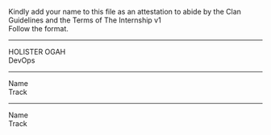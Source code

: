 Kindly add your name to this file as an attestation to abide by the Clan Guidelines and the Terms of The Internship v1
<br/> Follow the format.<br/> 
___
HOLISTER OGAH <br/>
DevOps
___
Name <br/>
Track
___
Name <br/>
Track
